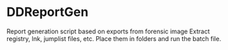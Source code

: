 # DDReportGen
Report generation script based on exports from forensic image
Extract registry, lnk, jumplist files, etc.
Place them in folders and run the batch file.
